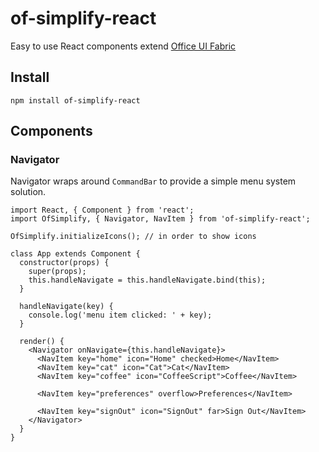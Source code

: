 # of-simplify-react
Easy to use React components extend [Office UI Fabric](https://github.com/OfficeDev/office-ui-fabric-react)

## Install

```
npm install of-simplify-react
```

## Components

### Navigator

Navigator wraps around `CommandBar` to provide a simple menu system solution.

```
import React, { Component } from 'react';
import OfSimplify, { Navigator, NavItem } from 'of-simplify-react';

OfSimplify.initializeIcons(); // in order to show icons

class App extends Component {
  constructor(props) {
    super(props);
    this.handleNavigate = this.handleNavigate.bind(this);
  }

  handleNavigate(key) {
    console.log('menu item clicked: ' + key);
  }

  render() {
    <Navigator onNavigate={this.handleNavigate}>
      <NavItem key="home" icon="Home" checked>Home</NavItem>
      <NavItem key="cat" icon="Cat">Cat</NavItem>
      <NavItem key="coffee" icon="CoffeeScript">Coffee</NavItem>

      <NavItem key="preferences" overflow>Preferences</NavItem>

      <NavItem key="signOut" icon="SignOut" far>Sign Out</NavItem>
    </Navigator>
  }
}
```
